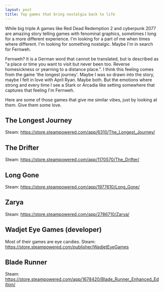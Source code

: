 ```yaml
---
layout: post
title: Top games that bring nostalgia back to life
---
```


While big triple A games like Red Dead Redemption 2 and cyberpunk 2077 are amazing story telling games with fenominal graphics, sometimes I long for a more different experience. I'm looking for a part of me when times where different. I'm looking for something nostalgic. Maybe I'm in search for Fernweh.

<!--break-->

Fernweh? It is a German word that cannot be translated, but is described as "a place or time you want to visit but never been too. Reverse homesickness or yearning to a distance place.". I think this feeling comes from the game 'the longest journey'. Maybe I was so drawn into the story, maybe I felt in love with April Ryan. Maybe both. But the emotions where strong and every time I see a Stark or Arcadia like setting somewhere that captures that feeling I'm Fernweh.

Here are some of those games that give me similar vibes, just by looking at them. Give them some love.

## The Longest Journey

Steam: https://store.steampowered.com/app/6310/The_Longest_Journey/

## The Drifter

Steam: https://store.steampowered.com/app/1170570/The_Drifter/

## Long Gone

Steam: https://store.steampowered.com/app/1977610/Long_Gone/

## Zarya

Steam: https://store.steampowered.com/app/2786710/Zarya/

## Wadjet Eye Games (developer)
Most of their games are eye candies.
Steam: https://store.steampowered.com/publisher/WadjetEyeGames

## Blade Runner

Steam: https://store.steampowered.com/app/1678420/Blade_Runner_Enhanced_Edition/